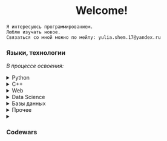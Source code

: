 <h1 align="center">Welcome!</h1>

```
Я интересуюсь программированием.
Люблю изучать новое.
Связаться со мной можно по мейлу: yulia.shem.17@yandex.ru
```
### Языки, технологии
<i>В процессе освоения:</i>
<details>
    <summary>
        Python
    </summary>

- Flask
- FastAPI
</details>

<details>
    <summary>
        C++
    </summary>
</details>

<details>
    <summary>
        Web
    </summary>
    
- Flask
- HTML
- CSS
- Javascript
- Bootstrap
</details>

<details>
    <summary>
        Data Science
    </summary>

- Jupyter Notebook
- Pandas
- Numpy
- Matplotlib
- Seaborn
</details>

<details>
    <summary>
        Базы данных
    </summary>

- SQLAlchemy
</details>

<details>
    <summary>
        Прочее
    </summary>

- Git
- Github
</details>

<details>
    <summary>
        <h3>Codewars</h3>
    </summary>
    <img src='https://www.codewars.com/users/yulia.shem/badges/large' width='50%' align='center'>
    <picture>
        <source media="(prefers-color-scheme: light)" srcset="https://codewars-stats-ignacio-cuadra.vercel.app/?username=yulia.shem&theme=light&primaryColor=3c7ebb">
        <img align="left" width="450">
    </picture>
</details>
